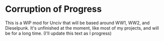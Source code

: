 # Corruption of Progress
This is a WIP mod for Unciv that will be based around WW1, WW2, and Dieselpunk. It's unfinished at the moment, like most of my projects, and will be for a long time. (I'll update this text as I progress)
